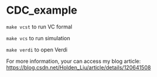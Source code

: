 # CDC_example

`make vcst` to run VC formal

`make vcs` to run simulation

`make verdi` to open Verdi


For more information, your can access my blog article: https://blog.csdn.net/Holden_Liu/article/details/120641508
